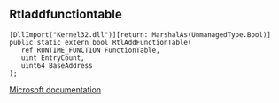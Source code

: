 ## Rtladdfunctiontable

```
[DllImport("Kernel32.dll")][return: MarshalAs(UnmanagedType.Bool)]
public static extern bool RtlAddFunctionTable(
   ref RUNTIME_FUNCTION FunctionTable,
   uint EntryCount,
   uint64 BaseAddress
);
```

[Microsoft documentation](https://docs.microsoft.com/en-us/windows/win32/api/rtlapi/nf-rtlapi-rtladdfunctiontable)
